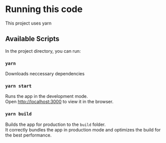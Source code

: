 # Running this code

This project uses yarn

## Available Scripts

In the project directory, you can run:

### `yarn`

Downloads neccessary dependencies

### `yarn start`

Runs the app in the development mode.\
Open [http://localhost:3000](http://localhost:3000) to view it in the browser.

### `yarn build`

Builds the app for production to the `build` folder.\
It correctly bundles the app in production mode and optimizes the build for the best performance.
